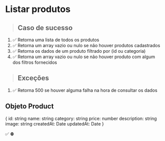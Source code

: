 # Listar produtos

> ## Caso de sucesso

1. ✅ Retorna uma lista de todos os produtos
2. ✅ Retorna um array vazio ou nulo se não houver produtos cadastrados
3. ✅ Retorna os dados de um produto filtrado por (id ou categoria)
4. ✅ Retorna um array vazio ou nulo se não houver produto com algum dos filtros fornecidos

> ## Exceções
1. ✅ Retorna 500 se houver alguma falha na hora de consultar os dados


## Objeto Product
{
  	id: string
    name: string
    category: string
    price: number
    description: string
    image: string
    createdAt: Date
    updatedAt: Date
}

✅
⛔